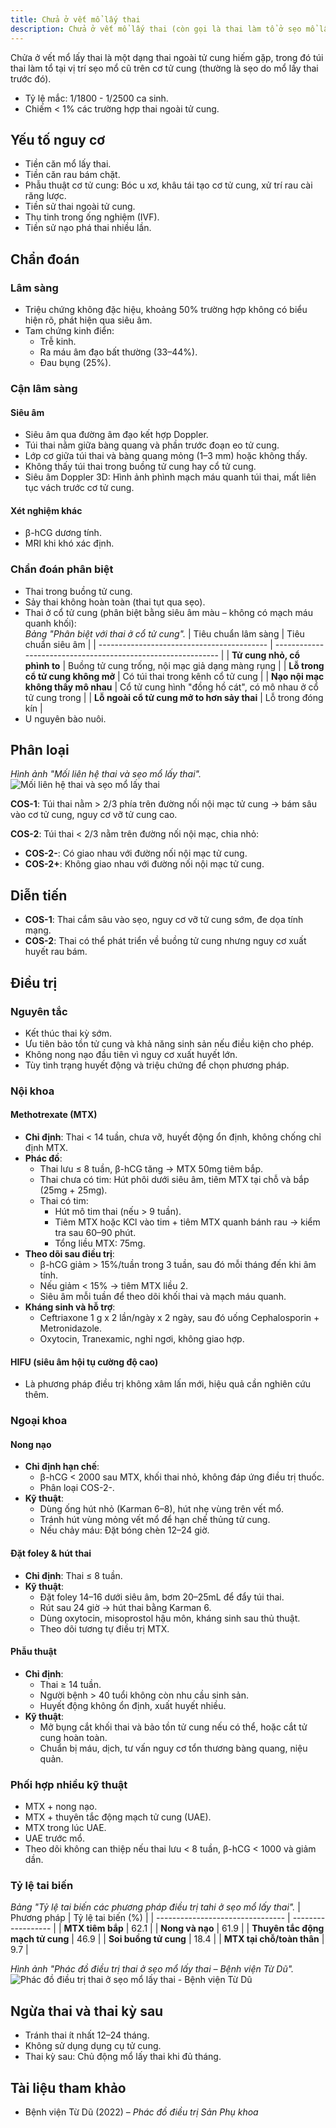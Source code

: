 ```yaml
---
title: Chửa ở vết mổ lấy thai
description: Chửa ở vết mổ lấy thai (còn gọi là thai làm tổ ở sẹo mổ lấy thai) là một dạng thai ngoài tử cung nguy hiểm, xảy ra khi túi thai bám và phát triển tại vị trí sẹo mổ cũ trên cơ tử cung.
---
```


Chửa ở vết mổ lấy thai là một dạng thai ngoài tử cung hiếm gặp, trong đó túi thai làm tổ tại vị trí sẹo mổ cũ trên cơ tử cung (thường là sẹo do mổ lấy thai trước đó).

- Tỷ lệ mắc: 1/1800 - 1/2500 ca sinh.
- Chiếm < 1% các trường hợp thai ngoài tử cung.

## Yếu tố nguy cơ

- Tiền căn mổ lấy thai.
- Tiền căn rau bám chặt.
- Phẫu thuật cơ tử cung: Bóc u xơ, khâu tái tạo cơ tử cung, xử trí rau cài răng lược.
- Tiền sử thai ngoài tử cung.
- Thụ tinh trong ống nghiệm (IVF).
- Tiền sử nạo phá thai nhiều lần.

## Chẩn đoán

### Lâm sàng

- Triệu chứng không đặc hiệu, khoảng 50% trường hợp không có biểu hiện rõ, phát hiện qua siêu âm.
- Tam chứng kinh điển:
  - Trễ kinh.
  - Ra máu âm đạo bất thường (33–44%).
  - Đau bụng (25%).

### Cận lâm sàng

#### Siêu âm

- Siêu âm qua đường âm đạo kết hợp Doppler.
- Túi thai nằm giữa bàng quang và phần trước đoạn eo tử cung.
- Lớp cơ giữa túi thai và bàng quang mỏng (1–3 mm) hoặc không thấy.
- Không thấy túi thai trong buồng tử cung hay cổ tử cung.
- Siêu âm Doppler 3D: Hình ảnh phình mạch máu quanh túi thai, mất liên tục vách trước cơ tử cung.

#### Xét nghiệm khác

- β-hCG dương tính.
- MRI khi khó xác định.

### Chẩn đoán phân biệt

- Thai trong buồng tử cung.
- Sảy thai không hoàn toàn (thai tụt qua sẹo).
- Thai ở cổ tử cung (phân biệt bằng siêu âm màu – không có mạch máu quanh khối):<br>
  _Bảng "Phân biệt với thai ở cổ tử cung"._
  | Tiêu chuẩn lâm sàng | Tiêu chuẩn siêu âm |
  | ------------------------------------------ | ------------------------------------------------------------ |
  | **Tử cung nhỏ, cổ phình to** | Buồng tử cung trống, nội mạc giả dạng màng rụng |
  | **Lỗ trong cổ tử cung không mở** | Có túi thai trong kênh cổ tử cung |
  | **Nạo nội mạc không thấy mô nhau** | Cổ tử cung hình "đồng hồ cát", có mô nhau ở cổ tử cung trong |
  | **Lỗ ngoài cổ tử cung mở to hơn sảy thai** | Lỗ trong đóng kín |
- U nguyên bào nuôi.

## Phân loại

_Hình ảnh "Mối liên hệ thai và sẹo mổ lấy thai"._
![Mối liên hệ thai và sẹo mổ lấy thai](./_images/chua-vet-mo-lay-thai/moi-lien-he-giua-tui-thai-va-seo-mo-lay-thai.jpg)

**COS-1**: Túi thai nằm > 2/3 phía trên đường nối nội mạc tử cung → bám sâu vào cơ tử cung, nguy cơ vỡ tử cung cao.

**COS-2**: Túi thai < 2/3 nằm trên đường nối nội mạc, chia nhỏ:

- **COS-2-**: Có giao nhau với đường nối nội mạc tử cung.
- **COS-2+**: Không giao nhau với đường nối nội mạc tử cung.

## Diễn tiến

- **COS-1**: Thai cắm sâu vào sẹo, nguy cơ vỡ tử cung sớm, đe dọa tính mạng.
- **COS-2**: Thai có thể phát triển về buồng tử cung nhưng nguy cơ xuất huyết rau bám.

## Điều trị

### Nguyên tắc

- Kết thúc thai kỳ sớm.
- Ưu tiên bảo tồn tử cung và khả năng sinh sản nếu điều kiện cho phép.
- Không nong nạo đầu tiên vì nguy cơ xuất huyết lớn.
- Tùy tình trạng huyết động và triệu chứng để chọn phương pháp.

### Nội khoa

#### Methotrexate (MTX)

- **Chỉ định**: Thai < 14 tuần, chưa vỡ, huyết động ổn định, không chống chỉ định MTX.
- **Phác đồ**:
  - Thai lưu ≤ 8 tuần, β-hCG tăng → MTX 50mg tiêm bắp.
  - Thai chưa có tim: Hút phôi dưới siêu âm, tiêm MTX tại chỗ và bắp (25mg + 25mg).
  - Thai có tim:
    - Hút mô tim thai (nếu > 9 tuần).
    - Tiêm MTX hoặc KCl vào tim + tiêm MTX quanh bánh rau → kiểm tra sau 60–90 phút.
    - Tổng liều MTX: 75mg.
- **Theo dõi sau điều trị**:
  - β-hCG giảm > 15%/tuần trong 3 tuần, sau đó mỗi tháng đến khi âm tính.
  - Nếu giảm < 15% → tiêm MTX liều 2.
  - Siêu âm mỗi tuần để theo dõi khối thai và mạch máu quanh.
- **Kháng sinh và hỗ trợ**:
  - Ceftriaxone 1 g x 2 lần/ngày x 2 ngày, sau đó uống Cephalosporin + Metronidazole.
  - Oxytocin, Tranexamic, nghỉ ngơi, không giao hợp.

#### HIFU (siêu âm hội tụ cường độ cao)

- Là phương pháp điều trị không xâm lấn mới, hiệu quả cần nghiên cứu thêm.

### Ngoại khoa

#### Nong nạo

- **Chỉ định hạn chế**:
  - β-hCG < 2000 sau MTX, khối thai nhỏ, không đáp ứng điều trị thuốc.
  - Phân loại COS-2-.
- **Kỹ thuật**:
  - Dùng ống hút nhỏ (Karman 6–8), hút nhẹ vùng trên vết mổ.
  - Tránh hút vùng mỏng vết mổ để hạn chế thủng tử cung.
  - Nếu chảy máu: Đặt bóng chèn 12–24 giờ.

#### Đặt foley & hút thai

- **Chỉ định**: Thai ≤ 8 tuần.
- **Kỹ thuật**:
  - Đặt foley 14–16 dưới siêu âm, bơm 20–25mL để đẩy túi thai.
  - Rút sau 24 giờ → hút thai bằng Karman 6.
  - Dùng oxytocin, misoprostol hậu môn, kháng sinh sau thủ thuật.
  - Theo dõi tương tự điều trị MTX.

#### Phẫu thuật

- **Chỉ định**:
  - Thai ≥ 14 tuần.
  - Người bệnh > 40 tuổi không còn nhu cầu sinh sản.
  - Huyết động không ổn định, xuất huyết nhiều.
- **Kỹ thuật**:
  - Mở bụng cắt khối thai và bảo tồn tử cung nếu có thể, hoặc cắt tử cung hoàn toàn.
  - Chuẩn bị máu, dịch, tư vấn nguy cơ tổn thương bàng quang, niệu quản.

### Phối hợp nhiều kỹ thuật

- MTX + nong nạo.
- MTX + thuyên tắc động mạch tử cung (UAE).
- MTX trong lúc UAE.
- UAE trước mổ.
- Theo dõi không can thiệp nếu thai lưu < 8 tuần, β-hCG < 1000 và giảm dần.

### Tỷ lệ tai biến

_Bảng "Tỷ lệ tai biến các phương pháp điều trị tahi ở sẹo mổ lấy thai"._
| Phương pháp | Tỷ lệ tai biến (%) |
| -------------------------------- | ------------------ |
| **MTX tiêm bắp** | 62.1 |
| **Nong và nạo** | 61.9 |
| **Thuyên tắc động mạch tử cung** | 46.9 |
| **Soi buồng tử cung** | 18.4 |
| **MTX tại chỗ/toàn thân** | 9.7 |

_Hình ảnh "Phác đồ điều trị thai ở sẹo mổ lấy thai – Bệnh viện Từ Dũ"._
![Phác đồ điều trị thai ở sẹo mổ lấy thai - Bệnh viện Từ Dũ](./_images/chua-vet-mo-lay-thai/phac-do-xu-tri-thai-o-seo-mo-lay-thai.jpg)

## Ngừa thai và thai kỳ sau

- Tránh thai ít nhất 12–24 tháng.
- Không sử dụng dụng cụ tử cung.
- Thai kỳ sau: Chủ động mổ lấy thai khi đủ tháng.

## Tài liệu tham khảo

- Bệnh viện Từ Dũ (2022) – _Phác đồ điều trị Sản Phụ khoa_
